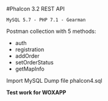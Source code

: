 #Phalcon 3.2 REST API

`MySQL 5.7 - PHP 7.1 - Gearman`

Postman collection with 5 methods:
- auth
- registration
- addOrder
- setOrderStatus
- getMapInfo

Import MySQL Dump file phalcon4.sql

**Test work for WOXAPP**
